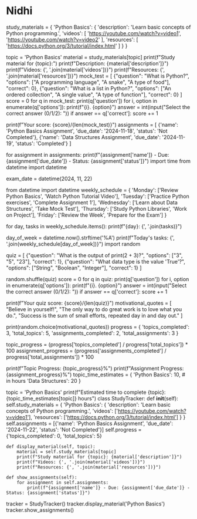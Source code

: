 # Nidhi
study_materials = {
    'Python Basics': {
        'description': 'Learn basic concepts of Python programming.',
        'videos': [
            'https://youtube.com/watch?v=video1',
            'https://youtube.com/watch?v=video2'
        ],
        'resources': [
            'https://docs.python.org/3/tutorial/index.html'
        ]
    }
}

topic = 'Python Basics'
material = study_materials[topic]
print(f"Study material for {topic}:")
print(f"Description: {material['description']}")
print(f"Videos: {', '.join(material['videos'])}")
print(f"Resources: {', '.join(material['resources'])}")
mock_test = [
    {"question": "What is Python?", "options": ["A programming language", "A snake", "A type of food"], "correct": 0},
    {"question": "What is a list in Python?", "options": ["An ordered collection", "A single value", "A type of function"], "correct": 0}
]
score = 0
for q in mock_test:
    print(q['question'])
    for i, option in enumerate(q['options']):
        print(f"{i}. {option}")
    answer = int(input("Select the correct answer (0/1/2): "))
    if answer == q['correct']:
        score += 1

print(f"Your score: {score}/{len(mock_test)}")
assignments = [
    {'name': 'Python Basics Assignment', 'due_date': '2024-11-18', 'status': 'Not Completed'},
    {'name': 'Data Structures Assignment', 'due_date': '2024-11-19', 'status': 'Completed'}
]

for assignment in assignments:
    print(f"{assignment['name']} - Due: {assignment['due_date']} - Status: {assignment['status']}")
import time
from datetime import datetime

exam_date = datetime(2024, 11, 22)

from datetime import datetime
weekly_schedule = {
    'Monday': ['Review Python Basics', 'Watch Python Tutorial Video'],
    'Tuesday': ['Practice Python exercises', 'Complete Assignment 1'],
    'Wednesday': ['Learn about Data Structures', 'Take Mock Test'],
    'Thursday': ['Study Python Libraries', 'Work on Project'],
    'Friday': ['Review the Week', 'Prepare for the Exam']
}


for day, tasks in weekly_schedule.items():
    print(f"{day}: {', '.join(tasks)}")


day_of_week = datetime.now().strftime('%A')
print(f"Today's tasks: {', '.join(weekly_schedule[day_of_week])}")
import random

quiz = [
    {"question": "What is the output of print(2 + 3)?", "options": ["3", "5", "23"], "correct": 1},
    {"question": "What data type is the value 'True'?", "options": ["String", "Boolean", "Integer"], "correct": 1}
]

random.shuffle(quiz)
score = 0
for q in quiz:
    print(q['question'])
    for i, option in enumerate(q['options']):
        print(f"{i}. {option}")
    answer = int(input("Select the correct answer (0/1/2): "))
    if answer == q['correct']:
        score += 1

print(f"Your quiz score: {score}/{len(quiz)}")
motivational_quotes = [
    "Believe in yourself!",
    "The only way to do great work is to love what you do.",
    "Success is the sum of small efforts, repeated day in and day out."
]

print(random.choice(motivational_quotes))
progress = {
    'topics_completed': 3,
    'total_topics': 5,
    'assignments_completed': 2,
    'total_assignments': 3
}

topic_progress = (progress['topics_completed'] / progress['total_topics']) * 100
assignment_progress = (progress['assignments_completed'] / progress['total_assignments']) * 100

print(f"Topic Progress: {topic_progress}%")
print(f"Assignment Progress: {assignment_progress}%")
topic_time_estimates = {
    'Python Basics': 10,  # in hours
    'Data Structures': 20
}

topic = 'Python Basics'
print(f"Estimated time to complete {topic}: {topic_time_estimates[topic]} hours")
class StudyTracker:
    def __init__(self):
        self.study_materials = {
            'Python Basics': {
                'description': 'Learn basic concepts of Python programming.',
                'videos': ['https://youtube.com/watch?v=video1'],
                'resources': ['https://docs.python.org/3/tutorial/index.html']
            }
        }
        self.assignments = [{'name': 'Python Basics Assignment', 'due_date': '2024-11-22', 'status': 'Not Completed'}]
        self.progress = {'topics_completed': 0, 'total_topics': 5}

    def display_material(self, topic):
        material = self.study_materials[topic]
        print(f"Study material for {topic}: {material['description']}")
        print(f"Videos: {', '.join(material['videos'])}")
        print(f"Resources: {', '.join(material['resources'])}")

    def show_assignments(self):
        for assignment in self.assignments:
            print(f"{assignment['name']} - Due: {assignment['due_date']} - Status: {assignment['status']}")

tracker = StudyTracker()
tracker.display_material('Python Basics')
tracker.show_assignments()

